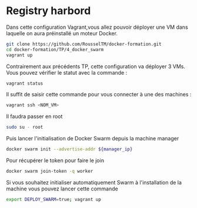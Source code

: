 # Registry harbord
Dans cette configuration Vagrant,vous allez pouvoir déployer une VM dans laquelle on aura préinstallé un moteur Docker.
```bash 
git clone https://github.com/RousselTM/docker-formation.git
cd docker-formation/TP/4_docker_swarm
vagrant up
```
Contrairement aux précédents TP, cette configuration va déployer 3 VMs. Vous pouvez vérifier le statut avec la commande :
```bash 
vagrant status
```
Il suffit de saisir cette commande pour vous connecter à une des machines : 
```bash 
vagrant ssh <NOM_VM>
```
Il faudra passer en root
```bash 
sudo su - root
```
Puis lancer l'initialisation de Docker Swarm depuis la machine manager
```bash 
docker swarm init --advertise-addr ${manager_ip}
```
Pour récupérer le token pour faire le join 
```bash 
docker swarm join-token -q worker
```
Si vous souhaitez initialiser automatiquement Swarm à l'installation de la machine vous pouvez lancer cette commande 
```bash 
export DEPLOY_SWARM=true; vagrant up
```